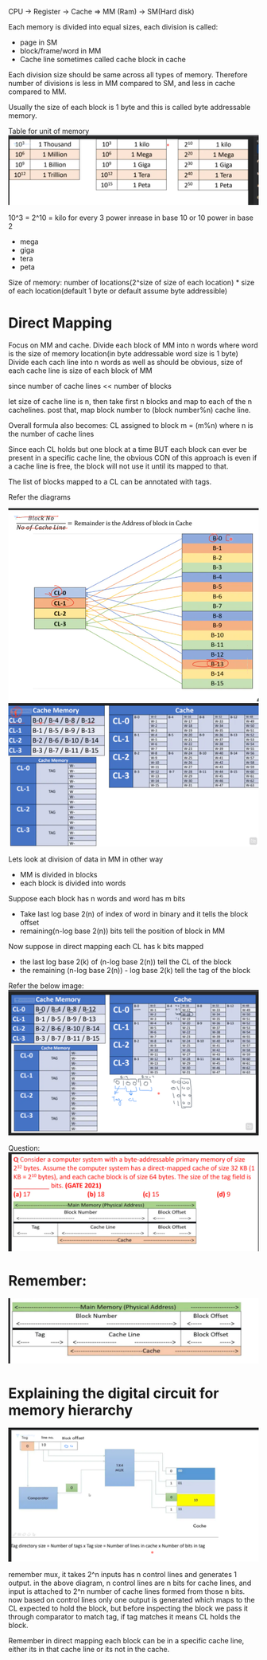 CPU -> Register -> Cache => MM (Ram) -> SM(Hard disk)

Each memory is divided into equal sizes, each division is called:
- page in SM
- block/frame/word in MM
- Cache line sometimes called cache block in cache

Each division size should be same across all types of memory.
Therefore number of divisions is less in MM compared to SM, and less in cache compared to MM.

Usually the size of each block is 1 byte and this is called byte addressable memory.



Table for unit of memory
![Table for unit of memory](image.png)

10^3 = 2^10 = kilo
for every 3 power inrease in base 10 or 10 power in base 2
- mega
- giga
- tera
- peta




Size of memory: number of locations(2^size of size of each location) * size of each location(default 1 byte or default assume byte addressible)


# Direct Mapping
Focus on MM and cache.
Divide each block of MM into n words where word is the size of memory location(in byte addressable word size is 1 byte)
Divide each cach line into n words as well
as should be obvious, size of each cache line is size of  each block of MM

since number of cache lines << number of blocks

let size of cache line is n, then take first n blocks and map to each of the n cachelines.
post that, map block number to (block number%n) cache line.

Overall formula also becomes:
CL assigned to block m = (m%n) where n is the number of cache lines

Since each CL holds but one block at a time BUT each block can ever be present in a specific cache line, the obvious CON of this approach is even if a cache line is free, the block will not use it until its mapped to that.

The list of blocks mapped to a CL can be annotated with tags.


Refer the diagrams

![memory distribution amongst cache and MM](image-1.png)
![Alt text](image-2.png)



Lets look at division of data in MM in other way

- MM is divided in blocks
- each block is divided into words

Suppose each block has n words and word has m bits
- Take last log base 2(n) of index of word in binary and it tells the block offset
- remaining(n-log base 2(n)) bits tell the position of block in MM

Now suppose in direct mapping each CL has k bits mapped
- the last log base 2(k) of (n-log base 2(n)) tell the CL of the block
- the remaining (n-log base 2(n)) - log base 2(k) tell the tag of the block

Refer the below image:
![Alt text](image-3.png)

Question:
![Alt text](image-4.png)

# Remember: 
![Alt text](image-6.png)


# Explaining the  digital circuit for memory hierarchy
![Alt text](image-10.png)

remember mux, it takes 2^n inputs has n control lines and generates 1 output.
in the above diagram, n control lines are n bits for cache lines, and input is attached to 2^n number of cache lines formed from those n bits.
now based on control lines only one output is generated which maps to the CL expected to hold the block, but before inspecting the block we pass it through comparator to match tag, if tag matches it means CL holds the block.

Remember in direct mapping each block can be in a specific cache line, either its in that cache line or its not in the cache.

